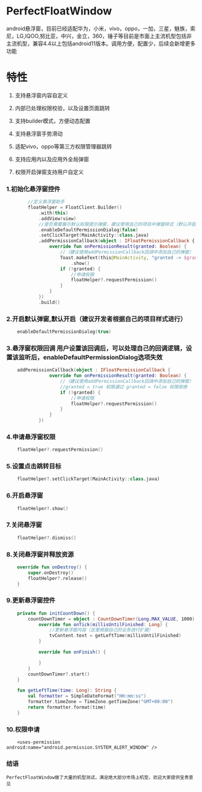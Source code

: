 # PerfectFloatWindow
android悬浮窗，目前已经适配华为，小米，vivo，oppo，一加，三星，魅族，索尼，LG,IQOO,努比亚，中兴，金立，360，锤子等目前是市面上主流机型包括非主流机型，兼容4.4以上包括android11版本。调用方便，配置少，后续会新增更多功能


# 特性
 1. 支持悬浮窗内容自定义
 
 2. 内部已处理权限校验，以及设置页面跳转
 
 3. 支持builder模式，方便动态配置
 
 4. 支持悬浮窗手势滑动
 
 5. 适配vivo，oppo等第三方权限管理器跳转  
 
 6. 支持应用内以及应用外全局弹窗

 7. 权限开启弹窗支持用户自定义

### 1.初始化悬浮窗控件
``` kotlin
        //定义悬浮窗助手
        floatHelper = FloatClient.Builder()
            .with(this)
            .addView(view)
            //是否需要展示默认权限提示弹窗，建议使用自己的项目中弹窗样式（默认开启）
            .enableDefaultPermissionDialog(false)
            .setClickTarget(MainActivity::class.java)
            .addPermissionCallback(object : IFloatPermissionCallback {
                override fun onPermissionResult(granted: Boolean) {
                    //（建议使用addPermissionCallback回调中添加自己的弹窗）
                    Toast.makeText(this@MainActivity, "granted -> $granted", Toast.LENGTH_SHORT)
                        .show()
                    if (!granted) {
                        //申请权限
                        floatHelper?.requestPermission()
                    }
                }
            })
            .build()
```

### 2.开启默认弹窗,默认开启（建议开发者根据自己的项目样式进行）
``` kotlin
    enableDefaultPermissionDialog(true)
```
### 3.悬浮窗权限回调 用户设置该回调后，可以处理自己的回调逻辑，设置该监听后，enableDefaultPermissionDialog选项失效
``` kotlin
    addPermissionCallback(object : IFloatPermissionCallback {
                override fun onPermissionResult(granted: Boolean) {
                    //（建议使用addPermissionCallback回调中添加自己的弹窗）
                    //granted = true 权限通过 granted = false 权限拒绝
                    if (!granted) {
                        //申请权限
                        floatHelper?.requestPermission()
                    }
                }
            })
```
### 4.申请悬浮窗权限
``` kotlin
    floatHelper?.requestPermission()
```

### 5.设置点击跳转目标
``` kotlin
    floatHelper?.setClickTarget(MainActivity::class.java)
```

### 6.开启悬浮窗
``` kotlin
    floatHelper?.show()
```

### 7.关闭悬浮窗
``` kotlin
    floatHelper?.dismiss()
```

### 8.关闭悬浮窗并释放资源
``` kotlin
    override fun onDestroy() {
        super.onDestroy()
        floatHelper?.release()
    }
```

### 9.更新悬浮窗控件
``` kotlin
    private fun initCountDown() {
        countDownTimer = object : CountDownTimer(Long.MAX_VALUE, 1000) {
            override fun onTick(millisUntilFinished: Long) {
                //更新悬浮窗内容（这里根据自己的业务进行扩展）
                tvContent.text = getLeftTime(millisUntilFinished)
            }

            override fun onFinish() {

            }
        }
        countDownTimer?.start()
    }

    fun getLeftTime(time: Long): String {
        val formatter = SimpleDateFormat("HH:mm:ss")
        formatter.timeZone = TimeZone.getTimeZone("GMT+00:00")
        return formatter.format(time)
    }
```
### 10.权限申请
``` android
    <uses-permission android:name="android.permission.SYSTEM_ALERT_WINDOW" />
 ```


### 结语
    PerfectFloatWindow做了大量的机型测试，满足绝大部分市场上机型，欢迎大家提供宝贵意见
